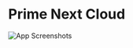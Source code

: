 # Prime Next Cloud



![App Screenshots](https://cdn1.iconfinder.com/data/icons/ninja-things-1/1772/ninja-simple-512.png)
